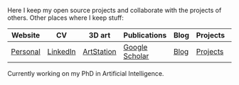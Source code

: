 Here I keep my open source projects and collaborate with the projects of others. Other places where I keep stuff:

| Website                                 | CV                                                                           | 3D art                                             | Publications                                                             | Blog                                     | Projects                                         | Videos                                            |
|-----------------------------------------|------------------------------------------------------------------------------|----------------------------------------------------|--------------------------------------------------------------------------|------------------------------------------|--------------------------------------------------|---------------------------------------------------|
| [Personal](https://douglasrizzo.com.br) | [LinkedIn](https://www.linkedin.com/in/douglas-de-rizzo-meneghetti-65757720) | [ArtStation](https://www.artstation.com/tetamusha) | [Google Scholar](https://scholar.google.com/citations?user=V30JReAAAAAJ) | [Blog](https://douglasrizzo.com.br/blog) | [Projects](https://douglasrizzo.com.br/projects) | [YouTube](https://www.youtube.com/user/Tetamusha) |

Currently working on my PhD in Artificial Intelligence.

